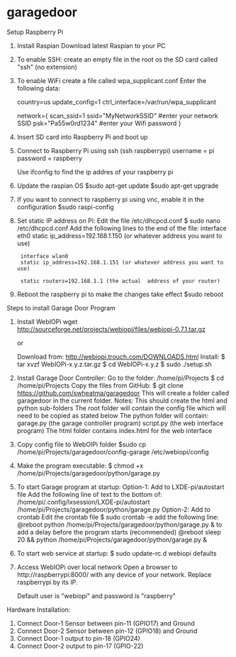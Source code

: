 # garagedoor

Setup Raspberry Pi
1. Install Raspian
	Download latest Raspian to your PC
2. To enable SSH: create an empty file in the root os the SD card called "ssh" (no extension)
3. To enable WiFi create a file called wpa_supplicant.conf
	Enter the following data:

	country=us
	update_config=1
	ctrl_interface=/var/run/wpa_supplicant

	network={
 	scan_ssid=1
 	ssid="MyNetworkSSID" #enter your network SSID
 	psk="Pa55w0rd1234"  #enter your Wifi password
	}

4. Insert SD card into Raspberry Pi and boot up
5. Connect to Raspberry Pi using ssh (ssh raspberrypi)
	username = pi
	password = raspberry

	Use ifconfig to find the ip addres of your raspberry pi

6. Update the raspian OS
	$sudo apt-get update
	$sudo apt-get upgrade

7. If you want to connect to raspberry pi using vnc, enable it in the configuration
	$sudo raspi-config

8. Set static IP address on Pi:
	Edit the file /etc/dhcpcd.conf
	$ sudo nano /etc/dhcpcd.conf
	Add the following lines to the end of the file:
		interface eth0
		static ip_address=192.168.1.150 (or whatever address you want to use)

		interface wlan0
		static ip_address=192.168.1.151 (or whatever address you want to use)

		static routers=192.168.1.1 (the actual  address of your router)

9. Reboot the raspberry pi to make the changes take effect
	$sudo reboot



Steps to install Garage Door Program

1. Install WebIOPi
	wget http://sourceforge.net/projects/webiopi/files/webiopi-0.7.1.tar.gz
	
	or 
	
	Download from: http://webiopi.trouch.com/DOWNLOADS.html
	Install:
		$ tar xvzf WebIOPi-x.y.z.tar.gz
		$ cd WebIOPi-x.y.z
		$ sudo ./setup.sh

2. Install Garage Door Controller:
	Go to the folder: /home/pi/Projects
		$ cd /home/pi/Projects
	Copy the files from GitHub:
		$ git clone https://github.com/swheatma/garagedoor
	This will create a folder called garagedoor in the current folder.
	Notes:
		This should create the html and python sub-folders
		The root folder will contain the config file which will need to be copied as stated below
		The python folder will contain:
			garage.py (the garage controller program)
			script.py (the web interface program)
		The html folder contains index.html for the web interface

3. Copy config file to WebOIPi folder
	$sudo cp /home/pi/Projects/garagedoor/config-garage /etc/webiopi/config

4. Make the program executable:
	$ chmod +x /home/pi/Projects/garagedoor/python/garage.py

5. To start Garage program at startup:
	Option-1:
		Add to LXDE-pi/autostart file
		Add the following line of text to the bottom of: /home/pi/.config/lxsession/LXDE-pi/autostart
		/home/pi/Projects/garagedoor/python/garage.py
	Option-2:
		Add to crontab
		Edit the crontab file
		$ sudo crontab -e
		add the following line:
		@reboot python /home/pi/Projects/garagedoor/python/garage.py &
		to add a delay before the program starts (recommended)
		@reboot sleep 20 && python /home/pi/Projects/garagedoor/python/garage.py &

6. To start web service at startup:
	$ sudo update-rc.d webiopi defaults

7. Access WebIOPi over local network
	Open a browser to http://raspberrypi:8000/ with any device of your network. Replace raspberrypi by its IP.

	Default user is "webiopi" and password is "raspberry"

Hardware Installation:
1. Connect Door-1 Sensor between pin-11 (GPIO17) and Ground
2. Connect Door-2 Sensor between pin-12 (GPIO18) and Ground
3. Connect Door-1 output to pin-18 (GPIO24)
4. Connect Door-2 output to pin-17 (GPIO-22)
